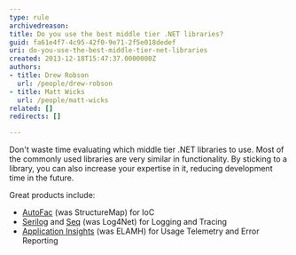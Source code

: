 ```yaml
---
type: rule
archivedreason: 
title: Do you use the best middle tier .NET libraries?
guid: fa61e4f7-4c95-42f0-9e71-2f5e018dedef
uri: do-you-use-the-best-middle-tier-net-libraries
created: 2013-12-18T15:47:37.0000000Z
authors:
- title: Drew Robson
  url: /people/drew-robson
- title: Matt Wicks
  url: /people/matt-wicks
related: []
redirects: []

---
```


Don't waste time evaluating which middle tier .NET libraries to use. Most of the commonly used libraries are very similar in functionality. By sticking to a library, you can also increase your expertise in it, reducing development time in the future.

<!--endintro-->

Great products include:

* [AutoFac](https://autofac.org/) (was StructureMap) for IoC
* [Serilog](https://serilog.net/) and [Seq](https://datalust.co/) (was Log4Net) for Logging and Tracing
* [Application Insights](/rules-to-better-application-insights) (was ELAMH) for Usage Telemetry and Error Reporting
